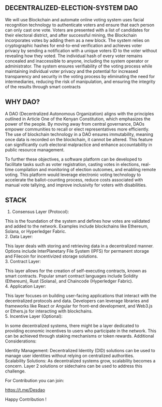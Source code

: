 ## DECENTRALIZED-ELECTION-SYSTEM DAO
We will use Blockchain and automate online voting system uses facial recognition 
technology to authenticate voters and ensure that each person can only cast one vote. 
Voters are presented with a list of candidates for their electoral district, and after successful 
mining, the Blockchain incorporates votes by adding them as a new block. The system 
relies on cryptographic hashes for end-to-end verification and achieves voter privacy by 
sending a notification with a unique voters ID to the voter without revealing how they 
voted. The individual hash of every voter remains concealed and inaccessible to anyone, 
including the system operator or administrator. The system ensures verifiability of the 
voting process while maintaining individual voter privacy and the potential 
for increased transparency and security in the voting process by eliminating the need for 
intermediaries, reducing the risk of manipulation, and ensuring the integrity of the results 
through smart contracts


## WHY DAO?
A DAO (Decentralized Autonomous Organization) aligns with the principles outlined in Article One of the Kenyan Constitution, which emphasizes the power of the people. By moving away from central governance, DAOs empower communities to recall or elect representatives more efficiently. The use of blockchain technology in a DAO ensures immutability, meaning once data is recorded on the blockchain, it cannot be altered. This feature can significantly curb electoral malpractice and enhance accountability in public resource management.

To further these objectives, a software platform can be developed to facilitate tasks such as voter registration, casting votes in elections, real-time compilation and monitoring of election outcomes, and enabling remote voting. This platform would leverage electronic voting technology to accelerate the ballot-counting process, reduce costs associated with manual vote tallying, and improve inclusivity for voters with disabilities.


## STACK 

1. Consensus Layer (Protocol):

This is the foundation of the system and defines how votes are validated and added to the network. Examples include blockchains like Ethereum, Solana, or Hyperledger Fabric. </br>
2. Data Layer:</br>

This layer deals with storing and retrieving data in a decentralized manner. Options include InterPlanetary File System (IPFS) for permanent storage and Filecoin for incentivized storage solutions.</br>
3. Contract Layer:</br>

This layer allows for the creation of self-executing contracts, known as smart contracts. Popular smart contract languages include Solidity (Ethereum), Rust (Solana), and Chaincode (Hyperledger Fabric).</br>
4. Application Layer:</br>

This layer focuses on building user-facing applications that interact with the decentralized protocols and data. Developers can leverage libraries and frameworks like React or Angular for front-end development, and Web3.js or Ethers.js for interacting with blockchains.</br>
5. Incentive Layer (Optional):</br>

In some decentralized systems, there might be a layer dedicated to providing economic incentives to users who participate in the network. This can be achieved through staking mechanisms or token rewards.
Additional Considerations:</br>

Identity Management: Decentralized Identity (DID) solutions can be used to manage user identities without relying on centralized authorities.</br>
Scalability Solutions: As decentralized systems grow, scalability becomes a concern. Layer 2 solutions or sidechains can be used to address this challenge.


For Contribution you can join:

https://t.me/Desdao

Happy Contribution !


